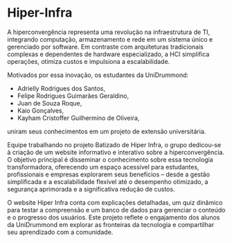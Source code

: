 # Hiper-Infra

A hiperconvergência representa uma revolução na infraestrutura de TI, integrando computação, armazenamento e rede em um sistema único e gerenciado por software. Em contraste com arquiteturas tradicionais complexas e dependentes de hardware especializado, a HCI simplifica operações, otimiza custos e impulsiona a escalabilidade.

Motivados por essa inovação, os estudantes da UniDrummond: 
- Adrielly Rodrigues dos Santos,
- Felipe Rodrigues Guimarães Geraldino,
- Juan de Souza Roque,
- Kaio Gonçalves,
- Kayham Cristoffer Guilhermino de Oliveira,

uniram seus conhecimentos em um projeto de extensão universitária.

Equipe trabalhando no projeto
Batizado de Hiper Infra, o grupo dedicou-se à criação de um website informativo e interativo sobre a hiperconvergência. O objetivo principal é disseminar o conhecimento sobre essa tecnologia transformadora, oferecendo um espaço acessível para estudantes, profissionais e empresas explorarem seus benefícios – desde a gestão simplificada e a escalabilidade flexível até o desempenho otimizado, a segurança aprimorada e a significativa redução de custos.

O website Hiper Infra conta com explicações detalhadas, um quiz dinâmico para testar a compreensão e um banco de dados para gerenciar o conteúdo e o progresso dos usuários. Este projeto reflete o engajamento dos alunos da UniDrummond em explorar as fronteiras da tecnologia e compartilhar seu aprendizado com a comunidade.
